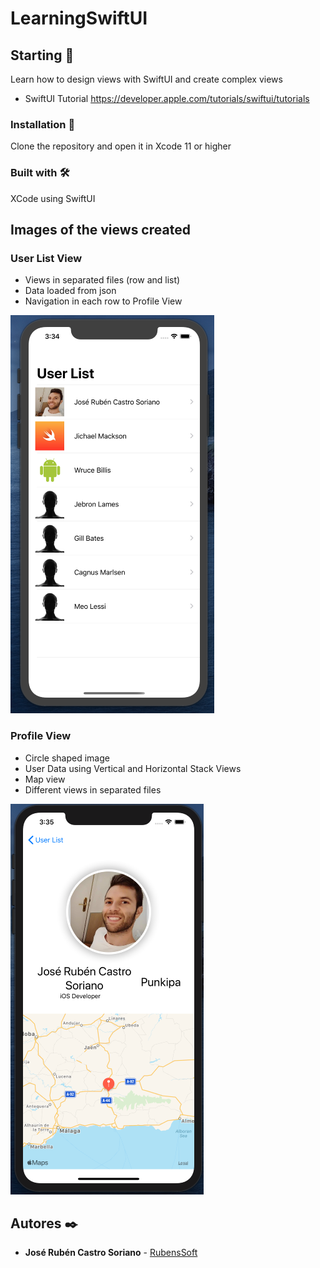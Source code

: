 # LearningSwiftUI

## Starting 🚀
Learn how to design views with SwiftUI and create complex views 
* SwiftUI Tutorial https://developer.apple.com/tutorials/swiftui/tutorials

### Installation 🔧
Clone the repository and open it in Xcode 11 or higher

### Built with 🛠️
XCode using SwiftUI

## Images of the views created

### User List View
* Views in separated files (row and list)
* Data loaded from json
* Navigation in each row to Profile View

![User List view](https://raw.githubusercontent.com/RubensSoft/LearningSwiftUI/master/User%20List%20Screenshot.png)


### Profile View
* Circle shaped image
* User Data using Vertical and Horizontal Stack Views
* Map view
* Different views in separated files

![Profile view](https://raw.githubusercontent.com/RubensSoft/LearningSwiftUI/master/Profile%20Screenshot.png)


## Autores ✒️
* **José Rubén Castro Soriano** - [RubensSoft](https://github.com/RubensSoft)


